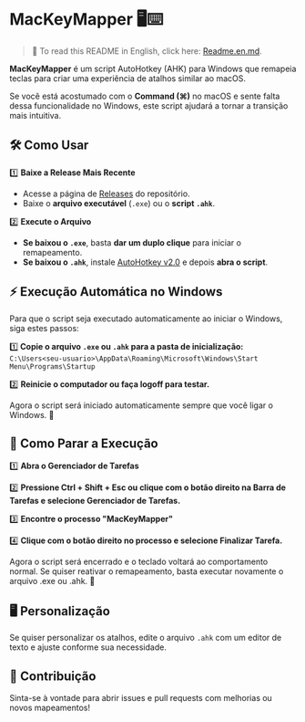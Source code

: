 # MacKeyMapper 🖥️⌨️

> 🔗 To read this README in English, click here: [Readme.en.md](Readme.en.md).

**MacKeyMapper** é um script AutoHotkey (AHK) para Windows que remapeia teclas para criar uma experiência de atalhos similar ao macOS. 

Se você está acostumado com o **Command (⌘)** no macOS e sente falta dessa funcionalidade no Windows, este script ajudará a tornar a transição mais intuitiva.

## 🛠️ Como Usar
1️⃣ **Baixe a Release Mais Recente**
- Acesse a página de [Releases](https://github.com/pauloricardo-ggs/MacKeyMapper/releases) do repositório.
- Baixe o **arquivo executável** (`.exe`) ou o **script `.ahk`**.

2️⃣ **Execute o Arquivo**
- **Se baixou o `.exe`**, basta **dar um duplo clique** para iniciar o remapeamento.
- **Se baixou o `.ahk`**, instale [AutoHotkey v2.0](https://www.autohotkey.com/) e depois **abra o script**.

## ⚡ Execução Automática no Windows
Para que o script seja executado automaticamente ao iniciar o Windows, siga estes passos:

1️⃣**️ Copie o arquivo `.exe` ou `.ahk` para a pasta de inicialização:**
`C:\Users<seu-usuario>\AppData\Roaming\Microsoft\Windows\Start Menu\Programs\Startup`
 
2️⃣ **Reinicie o computador ou faça logoff para testar.**

Agora o script será iniciado automaticamente sempre que você ligar o Windows. 🚀

## 🛑 Como Parar a Execução
1️⃣ **Abra o Gerenciador de Tarefas**

2️⃣ **Pressione Ctrl + Shift + Esc ou clique com o botão direito na Barra de Tarefas e selecione Gerenciador de Tarefas.**

3️⃣ **Encontre o processo "MacKeyMapper"**

4️⃣ **Clique com o botão direito no processo e selecione Finalizar Tarefa.**

Agora o script será encerrado e o teclado voltará ao comportamento normal.
Se quiser reativar o remapeamento, basta executar novamente o arquivo .exe ou .ahk. 🚀

## 🖥️ Personalização
Se quiser personalizar os atalhos, edite o arquivo `.ahk` com um editor de texto e ajuste conforme sua necessidade.

## 📝 Contribuição
Sinta-se à vontade para abrir issues e pull requests com melhorias ou novos mapeamentos!